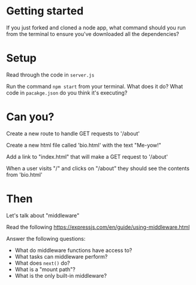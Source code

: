 # Getting started

If you just forked and cloned a node app, what command should you run from the terminal to ensure you've downloaded all the dependencies?

# Setup

Read through the code in `server.js`

Run the command `npm start` from your terminal.
What does it do?
What code in `pacakge.json` do you think it's executing? 

# Can you?

Create a new route to handle GET requests to '/about'

Create a new html file called 'bio.html' with the text "Me-yow!"

Add a link to "index.html" that will make a GET request to '/about'

When a user visits "/" and clicks on "/about" they should see the contents from 'bio.html'

# Then

Let's talk about "middleware"

Read the following https://expressjs.com/en/guide/using-middleware.html

Answer the following questions: 
- What do middleware functions have access to?
- What tasks can middleware perform?
- What does `next()` do?
- What is a "mount path"? 
- What is the only built-in middleware?
